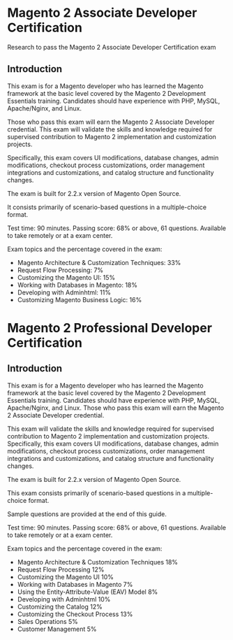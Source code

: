 # Magento 2 Associate Developer Certification

Research to pass the Magento 2 Associate Developer Certification exam

## Introduction

This exam is for a Magento developer who has learned the Magento framework at the basic level covered by the Magento 2 Development Essentials training. Candidates should have experience with PHP, MySQL, Apache/Nginx, and Linux. 

Those who pass this exam will earn the Magento 2 Associate Developer credential. This exam will validate the skills and knowledge required for supervised contribution to Magento 2 implementation and
customization projects. 

Specifically, this exam covers UI modifications, database changes, admin modifications, checkout
process customizations, order management integrations and customizations, and catalog structure and functionality
changes.

The exam is built for 2.2.x version of Magento Open Source.

It consists primarily of scenario-based questions in a multiple-choice format.

Test time: 90 minutes. Passing score: 68% or above, 61 questions. Available to take remotely or at a exam center.

Exam topics and the percentage covered in the exam:

* Magento Architecture & Customization Techniques: 33%
* Request Flow Processing: 7%
* Customizing the Magento UI: 15%
* Working with Databases in Magento: 18%
* Developing with Adminhtml: 11%
* Customizing Magento Business Logic: 16%

# Magento 2 Professional Developer Certification

## Introduction

This exam is for a Magento developer who has learned the Magento framework at the basic level covered by the
Magento 2 Development Essentials training. Candidates should have experience with PHP, MySQL, Apache/Nginx, and
Linux. Those who pass this exam will earn the Magento 2 Associate Developer credential.

This exam will validate the skills and knowledge required for supervised contribution to Magento 2 implementation and
customization projects. Specifically, this exam covers UI modifications, database changes, admin modifications, checkout
process customizations, order management integrations and customizations, and catalog structure and functionality
changes.

The exam is built for 2.2.x version of Magento Open Source.

This exam consists primarily of scenario-based questions in a multiple-choice format.

Sample questions are provided at the end of this guide.

Test time: 90 minutes. Passing score: 68% or above, 61 questions. Available to take remotely or at a exam center.

Exam topics and the percentage covered in the exam:

* Magento Architecture & Customization Techniques 18%
* Request Flow Processing 12%
* Customizing the Magento UI 10%
* Working with Databases in Magento 7%
* Using the Entity-Attribute-Value (EAV) Model 8%
* Developing with Adminhtml 10%
* Customizing the Catalog 12%
* Customizing the Checkout Process 13%
* Sales Operations 5%
* Customer Management 5%